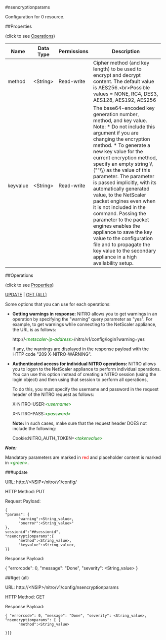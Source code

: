 #nsencryptionparams

Configuration for 0 resource.


##Properties 
<span>(click to see [Operations](#operations))</span>


<table><thead><tr><th>Name</th><th> Data Type</th><th> Permissions</th><th>Description</th></tr></thead><tbody><tr><td>method</td><td>&lt;String></td><td>Read-write</td><td>Cipher method (and key length) to be used to encrypt and decrypt content. The default value is AES256.&lt;br>Possible values = NONE, RC4, DES3, AES128, AES192, AES256</td><tr><tr><td>keyvalue</td><td>&lt;String></td><td>Read-write</td><td>The base64-encoded key generation number, method, and key value. Note: * Do not include this argument if you are changing the encryption method. * To generate a new key value for the current encryption method, specify an empty string \\(""\\) as the value of this parameter. The parameter is passed implicitly, with its automatically generated value, to the NetScaler packet engines even when it is not included in the command. Passing the parameter to the packet engines enables the appliance to save the key value to the configuration file and to propagate the key value to the secondary appliance in a high availability setup.</td><tr></tbody></table>
##Operations 
<span>(click to see [Properties](#properties))</span>


[UPDATE](#update) | [GET (ALL)](#get-(all))


Some options that you can use for each operations:
<ul><li><p><b>Getting warnings in response:</b> NITRO allows you to get warnings in an operation by specifying the "warning" query parameter as "yes". For example, to get warnings while connecting to the NetScaler appliance, the URL is as follows:</p><p>http://<span style="color:green;font-style:italic;">&lt;netscaler-ip-address&gt;</span>/nitro/v1/config/login?warning=yes</p><p>If any, the warnings are displayed in the response payload with the HTTP code "209 X-NITRO-WARNING".</p></li><li><p><b>Authenticated access for individual NITRO operations:</b> NITRO allows you to logon to the NetScaler appliance to perform individual operations. You can use this option instead of creating a NITRO session (using the login object) and then using that session to perform all operations,</p><p>To do this, you must specify the username and password in the request header of the NITRO request as follows:</p><p>X-NITRO-USER:<span style="color:green;font-style:italic;">&lt;username&gt;</span></p><p>X-NITRO-PASS:<span style="color:green;font-style:italic;">&lt;password&gt;</span></p><p><b>Note:</b> In such cases, make sure that the request header DOES not include the following:</p><p>Cookie:NITRO_AUTH_TOKEN=<span style="color:green;font-style:italic;">&lt;tokenvalue&gt;</span></p></li></ul>



***Note:*** 
Mandatory parameters are marked in <span style="color:#FF0000;">red</span> and placeholder content is marked in <span style="color:green;font-style:italic">&lt;green&gt;</span>.

###update



URL: http://&lt;NSIP&gt;/nitro/v1/config/
HTTP Method: PUT
Request Payload: ```{"params": {      "warning":<String_value>,      "onerror":<String_value>"},sessionid":"##sessionid","nsencryptionparams":{      "method":<String_value>,      "keyvalue":<String_value>,}}```
Response Payload: 
{ "errorcode": 0, "message": "Done", "severity": <String_value> }


###get (all)



URL: http://&lt;NSIP&gt;/nitro/v1/config/nsencryptionparams
HTTP Method: GET
Response Payload: ```{ "errorcode": 0, "message": "Done", "severity": <String_value>, "nsencryptionparams": [ {      "method":<String_value>}]}```



